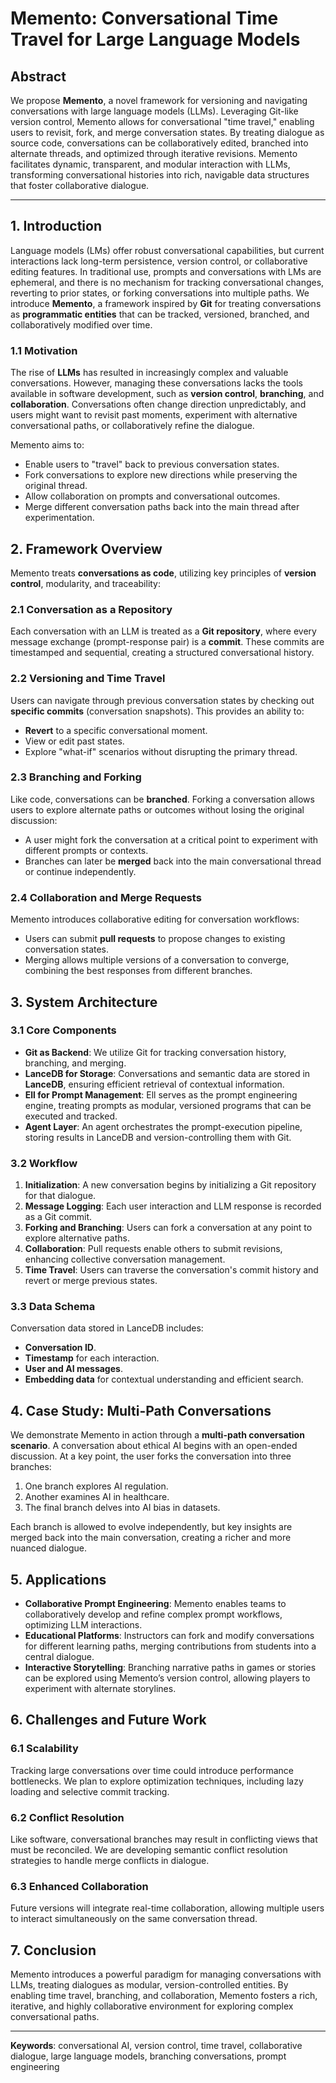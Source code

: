# **Memento: Conversational Time Travel for Large Language Models**

## Abstract
We propose **Memento**, a novel framework for versioning and navigating conversations with large language models (LLMs). Leveraging Git-like version control, Memento allows for conversational "time travel," enabling users to revisit, fork, and merge conversation states. By treating dialogue as source code, conversations can be collaboratively edited, branched into alternate threads, and optimized through iterative revisions. Memento facilitates dynamic, transparent, and modular interaction with LLMs, transforming conversational histories into rich, navigable data structures that foster collaborative dialogue.

---

## 1. **Introduction**

Language models (LMs) offer robust conversational capabilities, but current interactions lack long-term persistence, version control, or collaborative editing features. In traditional use, prompts and conversations with LMs are ephemeral, and there is no mechanism for tracking conversational changes, reverting to prior states, or forking conversations into multiple paths. We introduce **Memento**, a framework inspired by **Git** for treating conversations as **programmatic entities** that can be tracked, versioned, branched, and collaboratively modified over time.

### 1.1 **Motivation**
The rise of **LLMs** has resulted in increasingly complex and valuable conversations. However, managing these conversations lacks the tools available in software development, such as **version control**, **branching**, and **collaboration**. Conversations often change direction unpredictably, and users might want to revisit past moments, experiment with alternative conversational paths, or collaboratively refine the dialogue.

Memento aims to:
- Enable users to "travel" back to previous conversation states.
- Fork conversations to explore new directions while preserving the original thread.
- Allow collaboration on prompts and conversational outcomes.
- Merge different conversation paths back into the main thread after experimentation.

## 2. **Framework Overview**

Memento treats **conversations as code**, utilizing key principles of **version control**, modularity, and traceability:

### 2.1 **Conversation as a Repository**
Each conversation with an LLM is treated as a **Git repository**, where every message exchange (prompt-response pair) is a **commit**. These commits are timestamped and sequential, creating a structured conversational history.

### 2.2 **Versioning and Time Travel**
Users can navigate through previous conversation states by checking out **specific commits** (conversation snapshots). This provides an ability to:
- **Revert** to a specific conversational moment.
- View or edit past states.
- Explore "what-if" scenarios without disrupting the primary thread.

### 2.3 **Branching and Forking**
Like code, conversations can be **branched**. Forking a conversation allows users to explore alternate paths or outcomes without losing the original discussion:
- A user might fork the conversation at a critical point to experiment with different prompts or contexts.
- Branches can later be **merged** back into the main conversational thread or continue independently.

### 2.4 **Collaboration and Merge Requests**
Memento introduces collaborative editing for conversation workflows:
- Users can submit **pull requests** to propose changes to existing conversation states.
- Merging allows multiple versions of a conversation to converge, combining the best responses from different branches.

## 3. **System Architecture**

### 3.1 **Core Components**
- **Git as Backend**: We utilize Git for tracking conversation history, branching, and merging.
- **LanceDB for Storage**: Conversations and semantic data are stored in **LanceDB**, ensuring efficient retrieval of contextual information.
- **Ell for Prompt Management**: Ell serves as the prompt engineering engine, treating prompts as modular, versioned programs that can be executed and tracked.
- **Agent Layer**: An agent orchestrates the prompt-execution pipeline, storing results in LanceDB and version-controlling them with Git.

### 3.2 **Workflow**
1. **Initialization**: A new conversation begins by initializing a Git repository for that dialogue.
2. **Message Logging**: Each user interaction and LLM response is recorded as a Git commit.
3. **Forking and Branching**: Users can fork a conversation at any point to explore alternative paths.
4. **Collaboration**: Pull requests enable others to submit revisions, enhancing collective conversation management.
5. **Time Travel**: Users can traverse the conversation's commit history and revert or merge previous states.

### 3.3 **Data Schema**
Conversation data stored in LanceDB includes:
- **Conversation ID**.
- **Timestamp** for each interaction.
- **User and AI messages**.
- **Embedding data** for contextual understanding and efficient search.

## 4. **Case Study: Multi-Path Conversations**

We demonstrate Memento in action through a **multi-path conversation scenario**. A conversation about ethical AI begins with an open-ended discussion. At a key point, the user forks the conversation into three branches:
1. One branch explores AI regulation.
2. Another examines AI in healthcare.
3. The final branch delves into AI bias in datasets.

Each branch is allowed to evolve independently, but key insights are merged back into the main conversation, creating a richer and more nuanced dialogue.

## 5. **Applications**

- **Collaborative Prompt Engineering**: Memento enables teams to collaboratively develop and refine complex prompt workflows, optimizing LLM interactions.
- **Educational Platforms**: Instructors can fork and modify conversations for different learning paths, merging contributions from students into a central dialogue.
- **Interactive Storytelling**: Branching narrative paths in games or stories can be explored using Memento’s version control, allowing players to experiment with alternate storylines.

## 6. **Challenges and Future Work**

### 6.1 **Scalability**
Tracking large conversations over time could introduce performance bottlenecks. We plan to explore optimization techniques, including lazy loading and selective commit tracking.

### 6.2 **Conflict Resolution**
Like software, conversational branches may result in conflicting views that must be reconciled. We are developing semantic conflict resolution strategies to handle merge conflicts in dialogue.

### 6.3 **Enhanced Collaboration**
Future versions will integrate real-time collaboration, allowing multiple users to interact simultaneously on the same conversation thread.

## 7. **Conclusion**

Memento introduces a powerful paradigm for managing conversations with LLMs, treating dialogues as modular, version-controlled entities. By enabling time travel, branching, and collaboration, Memento fosters a rich, iterative, and highly collaborative environment for exploring complex conversational paths.

---

**Keywords**: conversational AI, version control, time travel, collaborative dialogue, large language models, branching conversations, prompt engineering